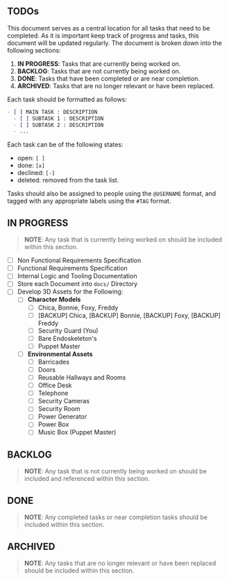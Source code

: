 ## TODOs

This document serves as a central location for all tasks that need to be completed. As it is important
keep track of progress and tasks, this document will be updated regularly. The document is broken down
into the following sections:
1. **IN PROGRESS**: Tasks that are currently being worked on.
2. **BACKLOG**: Tasks that are not currently being worked on.
3. **DONE**: Tasks that have been completed or are near completion.
4. **ARCHIVED**: Tasks that are no longer relevant or have been replaced.

Each task should be formatted as follows:
```markdown
- [ ] MAIN TASK : DESCRIPTION
  - [ ] SUBTASK 1 : DESCRIPTION
  - [ ] SUBTASK 2 : DESCRIPTION
  - ...
```

Each task can be of the following states:
- open: `[ ]`
- done: `[x]`
- declined: `[-]`
- deleted: removed from the task list.

Tasks should also be assigned to people using the `@USERNAME` format, 
and tagged with any appropriate labels using the `#TAG` format.

## IN PROGRESS
> **NOTE**: Any task that is currently being worked on should 
be included within this section.

- [ ] Non Functional Requirements Specification
- [ ] Functional Requirements Specification
- [ ] Internal Logic and Tooling Documentation
- [ ] Store each Document into `docs/` Directory
- [ ] Develop 3D Assets for the Following:
  - [ ] **Character Models**
    - [ ] Chica, Bonnie, Foxy, Freddy
    - [ ] [BACKUP] Chica, [BACKUP] Bonnie, [BACKUP] Foxy, [BACKUP] Freddy
    - [ ] Security Guard (You)
    - [ ] Bare Endoskeleton's
    - [ ] Puppet Master
  - [ ] **Environmental Assets**
    - [ ] Barricades
    - [ ] Doors
    - [ ] Reusable Hallways and Rooms
    - [ ] Office Desk
    - [ ] Telephone
    - [ ] Security Cameras
    - [ ] Security Room
    - [ ] Power Generator
    - [ ] Power Box
    - [ ] Music Box (Puppet Master)

## BACKLOG
> **NOTE**: Any task that is not currently being worked on should be 
included and referenced within this section.

## DONE
> **NOTE**: Any completed tasks or near completion tasks should be 
included within this section.

## ARCHIVED
> **NOTE**: Any tasks that are no longer relevant or have been replaced 
should be included within this section.